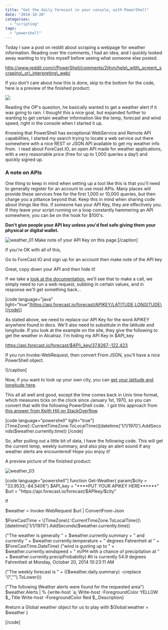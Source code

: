 ```yaml
---
title: "Get the daily forecast in your console, with PowerShell"
date: "2014-10-20"
categories: 
  - "scripting"
tags: 
  - "powershell"
---
```


Today I saw a post on reddit about scraping a webpage for weather information. Reading over the comments, I had an idea, and I quickly looked away wanting to try this myself before seeing what someone else posted.

http://www.reddit.com/r/PowerShell/comments/2jitvn/help\_with\_screen\_scraping\_or\_interpreting\_web/

If you don't care about how this is done, skip to the bottom for the code, here is a preview of the finished product:

![](https://foxdeploy.files.wordpress.com/2014/10/weather_00.png) 

Reading the OP's question, he basically wanted to get a weather alert if it was going to rain. I thought this a nice goal, but expanded further to wanting to get certain weather information like the temp, forecast and wind speed, right in the console when I started it up.

Knowing that PowerShell has exceptional WebService and Remote API capabilities, I started my search trying to locate a web service out there somewhere with a nice REST or JSON API available to get my weather info from.  I read about ForeCast.IO, an open API made for weather applications, with a very reasonable price (free for up to 1,000 queries a day!) and quickly signed up.

### A note on APIs

One thing to keep in mind when setting up a tool like this is that you'll need to generally register for an account to use most APIs. Many places will provide these services free for the first 1,000 or 10,000 queries, but then charge you a pittance beyond that. Keep this in mind when sharing code about things like this. If someone has your API Key, they are effectively you. If they leave your script running on a loop constantly hammering an API somewhere, you can be on the hook for $100's.

**Don't give people your API key unless you'd feel safe giving them your physical or digital wallet.**

![weather_01](https://foxdeploy.files.wordpress.com/2014/10/weather_01.png?w=660) Make note of your API Key on this page.\[/caption\]

If you're OK with all of this,

Go to ForeCast.IO and sign up for an account then make note of the API key

Great, copy down your API and then hide it!

If we take a [look at the documentation](https://developer.forecast.io/docs/v2#forecast_call), we'll see that to make a call, we simply need to run a web request, subbing in certain values, and in response we'll get something back…

\[code language="java" light="true"\]https://api.forecast.io/forecast/APIKEY/LATITUDE,LONGITUDE\[/code\]

As stated above, we need to replace our API Key for the word APIKEY anywhere found in docs. We'll also need to substitute in the latitude and longitude. If you look at the example on the site, they give the following to get the weather in Alcatraz. I'm hiding my API Key in $API\_key

https://api.forecast.io/forecast/$API\_key/37.8267,-122.423

If you run Invoke-WebRequest, then convert From JSON, you'll have a nice PowerShell object.

!\[/caption\]

Now, if you want to look up your own city, you can [get your latitude and longitude here](http://developer.mapquest.com/web/tools/lat-long-finder).

This all all well and good, except the time comes back in Unix time format, which measures ticks on the clock since January 1st, 1970, so you can convert that with the following PowerShell code.  I got this approach from [this answer from Keith Hill on StackOverflow](http://stackoverflow.com/questions/5779244/im-looking-for-a-powershell-function-to-convert-unix-time-to-string).

\[code language="powershell" light="true"\] \[TimeZone\]::CurrentTimeZone.ToLocalTime((\[datetime\]'1/1/1970').AddSeconds($weather.currently.time)) \[/code\]

So, after pulling out a little bit of data, I have the following code. This will get the current temp, weekly summary, and also play an alert sound if any weather alerts are encountered! Hope you enjoy it!

A preview picture of the finished product:

![weather_03](https://foxdeploy.files.wordpress.com/2014/10/weather_03.png?w=660)

\[code language="powershell"\] function Get-Weather{ param($city = "33.9533,-84.5406") $API\_key = "\*\*\*\*PUT YOUR APIKEY HERE\*\*\*\*\*\*" $url = "https://api.forecast.io/forecast/$APIkey/$city"

If

$weather = Invoke-WebRequest $url | ConvertFrom-Json

$ForeCastTime = \[TimeZone\]::CurrentTimeZone.ToLocalTime((\[datetime\]'1/1/1970').AddSeconds($weather.currently.time))

("The weather is generally " + $weather.currently.summary + " and currently " + $weather.currently.temperature + " degrees Fahrenheit at " + $ForeCastTime.DateTime) ("wind is gusting up to " + $weather.currently.windspeed + " m/PH with a chance of precipitation at " + $weather.currently.precipProbability) #it is currently 54.9 degrees Fahrenheit at Monday, October 20, 2014 10:23:11 AM

("The weekly forecast is " + (($weather.daily.summary) -creplace '\\?',"").ToLower())

("The following Weather alerts were found for the requested area") $weather.Alerts | % {write-host \`a; Write-host -ForegroundColor YELLOW $\_.Title Write-host -ForegroundColor Red $\_.Description}

#return a Global weather object for us to play with $Global:weather = $weather }

\[/code\]

